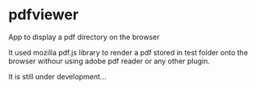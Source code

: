 pdfviewer
=========

App to display a pdf directory on the browser

It used mozilla pdf.js library to render a pdf stored in test folder onto the browser withour using adobe pdf reader or any other plugin.

It is still under development...
